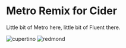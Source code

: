 # Metro Remix for Cider

Little bit of Metro here, little bit of Fluent there.

![cupertino](https://user-images.githubusercontent.com/49113086/162395140-d085545e-e0e6-4889-852f-7b8e18b9b49e.jpg)
![redmond](https://user-images.githubusercontent.com/49113086/162395147-58a3e967-439a-4308-889e-0f69633fb875.jpg)
